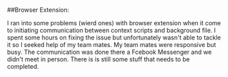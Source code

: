 ##Browser Extension:

I ran into some problems (wierd ones) with browser extension when it come to initiating communication between context scripts and background file. I spent some hours on fixing the issue but unfortunately wasn't able to tackle it so I seeked help of my team mates. My team mates were responsive but busy. The communication was done there a Fcebook Messenger and we didn't meet in person. There is is still some stuff that needs to be completed.
